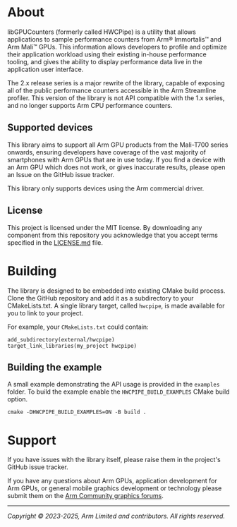 # About

libGPUCounters (formerly called HWCPipe) is a utility that allows applications to sample performance
counters from Arm® Immortalis™ and Arm Mali™ GPUs. This information allows developers to profile and
optimize their application workload using their existing in-house performance tooling, and gives the
ability to display performance data live in the application user interface.

The 2.x release series is a major rewrite of the library, capable of exposing all of the public
performance counters accessible in the Arm Streamline profiler. This version of the library
is not API compatible with the 1.x series, and no longer supports Arm CPU performance counters.

## Supported devices

This library aims to support all Arm GPU products from the Mali-T700 series onwards, ensuring
developers have coverage of the vast majority of smartphones with Arm GPUs that are in use today.
If you find a device with an Arm GPU which does not work, or gives inaccurate results, please open
an Issue on the GitHub issue tracker.

This library only supports devices using the Arm commercial driver.

## License

This project is licensed under the MIT license. By downloading any component from this repository
you acknowledge that you accept terms specified in the [LICENSE.md](LICENSE.md) file.

# Building

The library is designed to be embedded into existing CMake build process. Clone the GitHub
repository and add it as a subdirectory to your CMakeLists.txt. A single library target, called
`hwcpipe`, is made available for you to link to your project.

For example, your `CMakeLists.txt` could contain:

```
add_subdirectory(external/hwcpipe)
target_link_libraries(my_project hwcpipe)
```

## Building the example

A small example demonstrating the API usage is provided in the `examples` folder. To build the
example enable the `HWCPIPE_BUILD_EXAMPLES` CMake build option.

```
cmake -DHWCPIPE_BUILD_EXAMPLES=ON -B build .
```

# Support

If you have issues with the library itself, please raise them in the project's GitHub issue tracker.

If you have any questions about Arm GPUs, application development for Arm GPUs, or general mobile
graphics development or technology please submit them on the [Arm Community graphics forums][1].


- - -

_Copyright © 2023-2025, Arm Limited and contributors. All rights reserved._

[1]: https://community.arm.com/support-forums/f/graphics-gaming-and-vr-forum/
